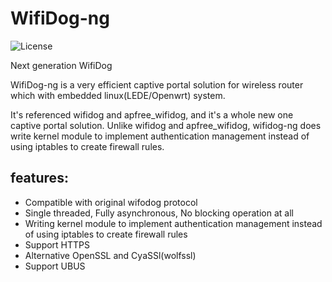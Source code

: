 # WifiDog-ng

![](https://img.shields.io/badge/license-GPLV3-brightgreen.svg?style=plastic "License")

Next generation WifiDog

WifiDog-ng is a very efficient captive portal solution for wireless router which with
embedded linux(LEDE/Openwrt) system. 

It's referenced wifidog and apfree_wifidog, and it's a whole new one captive portal solution.
Unlike wifidog and apfree_wifidog, wifidog-ng does write kernel module to implement
authentication management instead of using iptables to create firewall rules.

## features:
* Compatible with original wifodog protocol
* Single threaded, Fully asynchronous, No blocking operation at all
* Writing kernel module to implement authentication management instead of using iptables to create firewall rules
* Support HTTPS
* Alternative OpenSSL and CyaSSl(wolfssl)
* Support UBUS
